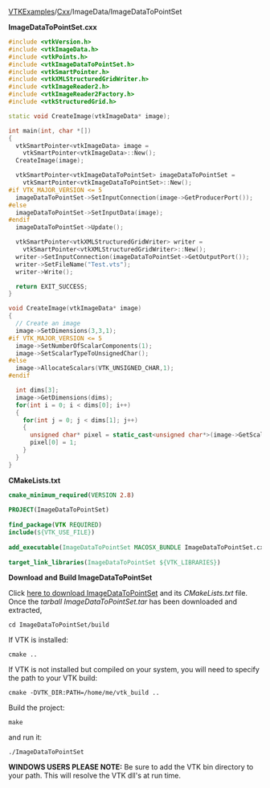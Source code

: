 [VTKExamples](/index/)/[Cxx](/Cxx)/ImageData/ImageDataToPointSet

**ImageDataToPointSet.cxx**
```c++
#include <vtkVersion.h>
#include <vtkImageData.h>
#include <vtkPoints.h>
#include <vtkImageDataToPointSet.h>
#include <vtkSmartPointer.h>
#include <vtkXMLStructuredGridWriter.h>
#include <vtkImageReader2.h>
#include <vtkImageReader2Factory.h>
#include <vtkStructuredGrid.h>

static void CreateImage(vtkImageData* image);

int main(int, char *[])
{
  vtkSmartPointer<vtkImageData> image =
    vtkSmartPointer<vtkImageData>::New();
  CreateImage(image);

  vtkSmartPointer<vtkImageDataToPointSet> imageDataToPointSet =
    vtkSmartPointer<vtkImageDataToPointSet>::New();
#if VTK_MAJOR_VERSION <= 5
  imageDataToPointSet->SetInputConnection(image->GetProducerPort());
#else
  imageDataToPointSet->SetInputData(image);
#endif
  imageDataToPointSet->Update();

  vtkSmartPointer<vtkXMLStructuredGridWriter> writer =
    vtkSmartPointer<vtkXMLStructuredGridWriter>::New();
  writer->SetInputConnection(imageDataToPointSet->GetOutputPort());
  writer->SetFileName("Test.vts");
  writer->Write();

  return EXIT_SUCCESS;
}

void CreateImage(vtkImageData* image)
{
  // Create an image
  image->SetDimensions(3,3,1);
#if VTK_MAJOR_VERSION <= 5
  image->SetNumberOfScalarComponents(1);
  image->SetScalarTypeToUnsignedChar();
#else
  image->AllocateScalars(VTK_UNSIGNED_CHAR,1);
#endif

  int dims[3];
  image->GetDimensions(dims);
  for(int i = 0; i < dims[0]; i++)
  {
    for(int j = 0; j < dims[1]; j++)
    {
      unsigned char* pixel = static_cast<unsigned char*>(image->GetScalarPointer(i,j,0));
      pixel[0] = 1;
    }
  }
}
```
**CMakeLists.txt**
```cmake
cmake_minimum_required(VERSION 2.8)
 
PROJECT(ImageDataToPointSet)
 
find_package(VTK REQUIRED)
include(${VTK_USE_FILE})
 
add_executable(ImageDataToPointSet MACOSX_BUNDLE ImageDataToPointSet.cxx)
 
target_link_libraries(ImageDataToPointSet ${VTK_LIBRARIES})
```

**Download and Build ImageDataToPointSet**

Click [here to download ImageDataToPointSet](https://github.com/lorensen/VTKWikiExamplesTarballs/raw/master/ImageDataToPointSet.tar) and its *CMakeLists.txt* file.
Once the *tarball ImageDataToPointSet.tar* has been downloaded and extracted,
```
cd ImageDataToPointSet/build 
```
If VTK is installed:
```
cmake ..
```
If VTK is not installed but compiled on your system, you will need to specify the path to your VTK build:
```
cmake -DVTK_DIR:PATH=/home/me/vtk_build ..
```
Build the project:
```
make
```
and run it:
```
./ImageDataToPointSet
```
**WINDOWS USERS PLEASE NOTE:** Be sure to add the VTK bin directory to your path. This will resolve the VTK dll's at run time.


